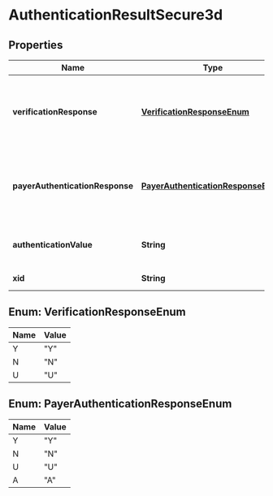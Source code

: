 
# AuthenticationResultSecure3d

## Properties
Name | Type | Description | Notes
------------ | ------------- | ------------- | -------------
**verificationResponse** | [**VerificationResponseEnum**](#VerificationResponseEnum) | Card enrollment result from the Verification Response (VeRes) |  [optional]
**payerAuthenticationResponse** | [**PayerAuthenticationResponseEnum**](#PayerAuthenticationResponseEnum) | Payer authentication result from Payment Authentication Response (PaRes) |  [optional]
**authenticationValue** | **String** | Cardholder Authentication Verification Value (CAVV) |  [optional]
**xid** | **String** | Authentication ID |  [optional]


<a name="VerificationResponseEnum"></a>
## Enum: VerificationResponseEnum
Name | Value
---- | -----
Y | &quot;Y&quot;
N | &quot;N&quot;
U | &quot;U&quot;


<a name="PayerAuthenticationResponseEnum"></a>
## Enum: PayerAuthenticationResponseEnum
Name | Value
---- | -----
Y | &quot;Y&quot;
N | &quot;N&quot;
U | &quot;U&quot;
A | &quot;A&quot;



